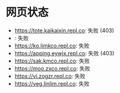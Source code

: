 # 网页状态
- https://tote.kaikaixin.repl.co: 失败 (403)
- : 失败
- https://ko.limkco.repl.co: 失败
- https://apping.eywjx.repl.co: 失败 (403)
- https://sak.kmco.repl.co: 失败
- https://moo.zxco.repl.co: 失败
- https://vi.zogzr.repl.co: 失败
- https://veg.linlim.repl.co: 失败
